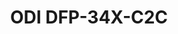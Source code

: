---
title: ODI DFP-34X-C2C
has_children: false
parent: ONT
redirect_to: ont-ODI-DFP-34X-2C2
nav_exclude: true
---